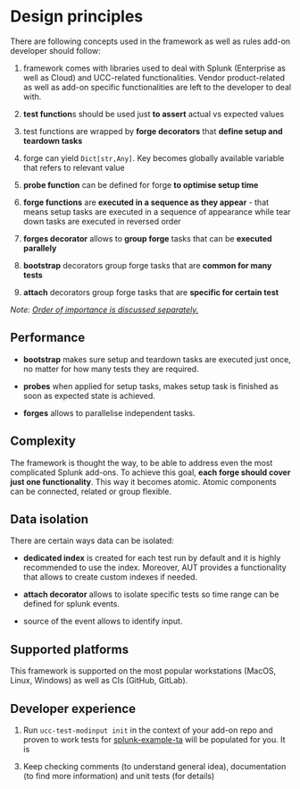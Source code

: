 # Design principles

There are following concepts used in the framework as well as rules add-on developer should follow:

1. framework comes with libraries used to deal with Splunk (Enterprise as well as Cloud) and UCC-related functionalities. Vendor product-related as well as add-on specific functionalities are left to the developer to deal with.

2. **test function**s should be used just **to assert** actual vs expected values

3. test functions are wrapped by **forge decorators** that **define setup and teardown tasks**

4. forge can yield `Dict[str,Any]`. Key becomes globally available variable that refers to relevant value

5. **probe function** can be defined for forge **to optimise setup time**

6. **forge functions** are **executed in a sequence as they appear**  - that means setup tasks are executed in a sequence of appearance while tear down tasks are executed in reversed order

7. **forges decorator** allows to **group forge** tasks that can be **executed parallely**

8. **bootstrap** decorators group forge tasks that are **common for many tests**

9. **attach** decorators group forge tasks that are **specific for certain test**

*Note: [Order of importance is discussed separately.](./index.md#principles)*

## Performance

- **bootstrap** makes sure setup and teardown tasks are executed just once, no matter for how many tests they are required.

- **probes** when applied for setup tasks, makes setup task is finished as soon as expected state is achieved.

- **forges** allows to parallelise independent tasks.


## Complexity

The framework is thought the way, to be able to address even the most complicated Splunk add-ons. To achieve this goal, **each forge should cover just one functionality**. This way it becomes atomic. Atomic components can be connected, related or group flexible.

## Data isolation

There are certain ways data can be isolated:

- **dedicated index** is created for each test run by default and it is highly recommended to use the index. Moreover, AUT provides a functionality that allows to create custom indexes if needed.    

- **attach decorator** allows to isolate specific tests so time range can be defined for splunk events.

- source of the event allows to identify input.

## Supported platforms

This framework is supported on the most popular workstations (MacOS, Linux, Windows) as well as CIs (GitHub, GitLab).

## Developer experience

1. Run `ucc-test-modinput init` in  the context of your add-on repo  and proven to work tests for [splunk-example-ta](https://github.com/splunk/splunk-example-ta) will be populated for you. It is 

<!--
2. Follow [the instruction](./after_init_step_by_step.md) to adopt test files in correct order
-->

3. Keep checking comments (to understand general idea), documentation (to find more information) and unit tests (for details)